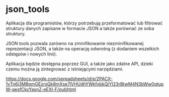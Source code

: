 # json_tools
Aplikacja dla programistów, którzy potrzebują przeformatować lub filtrować struktury danych zapisane w formacie JSON 
a także porównać ze soba struktury.

JSON tools pozwala zarówno na zminifikowanie niezminifikowanej reprezentacji JSON, 
a także na operację odwrotną (z dodaniem wszelkich odstępów i nowych linii).

Aplikacja będzie dostępna poprzez GUI, 
a także jako zdalne API, dzieki czemu można ją zintegrować z istniejącymi narzędziami.

https://docs.google.com/spreadsheets/d/e/2PACX-1vTn6j3M8pmGEzrsQk8mXse7lVHUdhYWkfxbkQiYI23rBtwM4N3bWw0qtupW-gesfCkcYasnZ-eEXl-F/pubhtml
